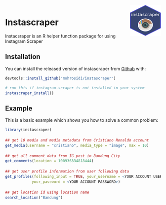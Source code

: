 <img src="hex-instascraper.png" align="right" width="100" height="100">

Instascraper
==============

<!-- badges: start -->
<!-- badges: end -->

Instacsraper is an R helper function package for using Instagram Scraper

Installation
--------------

You can install the released version of instascraper from [Github](https://github.com/mohrosidi/instascraper) with:

``` r
devtools::install_github("mohrosidi/instascraper")
```

``` r
# run this if instagram-scraper is not installed in your system
instascraper_install()
```

Example
---------------

This is a basic example which shows you how to solve a common problem:

``` r
library(instascraper)

## get 10 media and media metadata from Cristiano Ronaldo account 
get_media(username = "cristiano", media_type = "image", max = 10)

## get all comment data from IG post in Bandung City
get_comments(location = 100936334818444)

## get user profile information from user following data
get_profiles(following_input = TRUE, your_username = <YOUR ACCOUNT USERNAME>,
            your_password = <YOUR ACCOUNT PASSWORD>)
            
## get location id using location name
search_location("Bandung")
```

